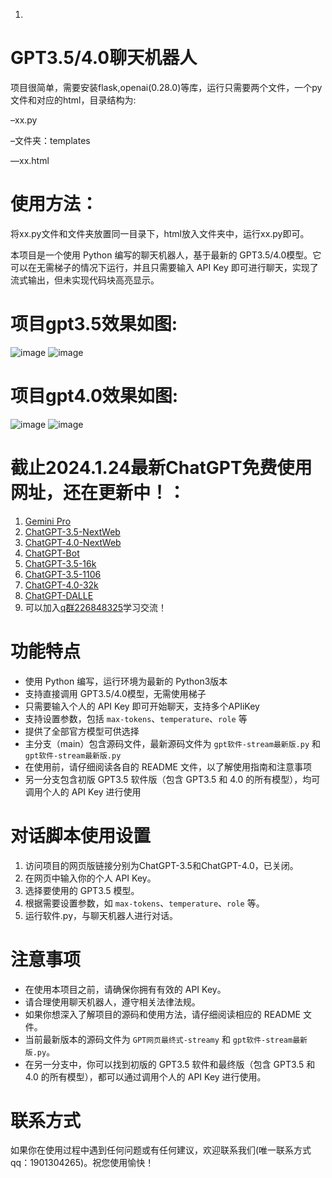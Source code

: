 1.
# GPT3.5/4.0聊天机器人

 项目很简单，需要安装flask,openai(0.28.0)等库，运行只需要两个文件，一个py文件和对应的html，目录结构为:

–xx.py

–文件夹：templates

 ––xx.html

# 使用方法：
将xx.py文件和文件夹放置同一目录下，html放入文件夹中，运行xx.py即可。

本项目是一个使用 Python 编写的聊天机器人，基于最新的 GPT3.5/4.0模型。它可以在无需梯子的情况下运行，并且只需要输入 API Key 即可进行聊天，实现了流式输出，但未实现代码块高亮显示。

         
# 项目gpt3.5效果如图:
![image](https://github.com/buwanyuanshen/Chatgpt-python/assets/144007759/b9c3b64d-8483-45d5-9ccd-548a2a96112e)
![image](https://github.com/buwanyuanshen/Chatgpt-python/assets/144007759/81188db0-c9ef-4ca4-840b-df8d26de2256)

# 项目gpt4.0效果如图:
![image](https://github.com/buwanyuanshen/Chatgpt-python/assets/144007759/24374c6f-2b57-4e89-a4db-c8cceaed26c8)
![image](https://github.com/buwanyuanshen/Chatgpt-python/assets/144007759/eb2beaa6-496a-44c3-9330-f6cb6c747f28)

# 截止2024.1.24最新ChatGPT免费使用网址，还在更新中！：
1. [Gemini Pro](https://ccfgpt.cn)
2. [ChatGPT-3.5-NextWeb](https://ccf666.cn)
3. [ChatGPT-4.0-NextWeb](https://chatpro.icu)
4. [ChatGPT-Bot](https://supergpt.shop)
5. [ChatGPT-3.5-16k](https://6.ccf666.cn)
6. [ChatGPT-3.5-1106](https://6.ccfgpt.cn)
7. [ChatGPT-4.0-32k](https://6.chatpro.icu)
8. [ChatGPT-DALLE](https://6.supergpt.shop)
9. 可以加入[q群226848325](https://qm.qq.com/cgi-bin/qm/qr?_wv=1027&k=1OOigjF5hxHUSQ5GE5U2UOIwswuckYOe&authKey=2pdTkM0NqehD2OuMojvBMnsmCAUcD6oO3ttDzS5CNle8tnre1a9Jp30aJZVUnC2c&noverify=0&group_code=226848325)学习交流！
# 功能特点

- 使用 Python 编写，运行环境为最新的 Python3版本
- 支持直接调用 GPT3.5/4.0模型，无需使用梯子
- 只需要输入个人的 API Key 即可开始聊天，支持多个APIiKey
- 支持设置参数，包括 `max-tokens`、`temperature`、`role` 等
- 提供了全部官方模型可供选择
- 主分支（main）包含源码文件，最新源码文件为 `gpt软件-stream最新版.py` 和 `gpt软件-stream最新版.py`
- 在使用前，请仔细阅读各自的 README 文件，以了解使用指南和注意事项
- 另一分支包含初版 GPT3.5 软件版（包含 GPT3.5 和 4.0 的所有模型），均可调用个人的 API Key 进行使用

# 对话脚本使用设置

1. 访问项目的网页版链接分别为ChatGPT-3.5和ChatGPT-4.0，已关闭。
2. 在网页中输入你的个人 API Key。
3. 选择要使用的 GPT3.5 模型。
4. 根据需要设置参数，如 `max-tokens`、`temperature`、`role` 等。
5. 运行软件.py，与聊天机器人进行对话。

# 注意事项

- 在使用本项目之前，请确保你拥有有效的 API Key。
- 请合理使用聊天机器人，遵守相关法律法规。
- 如果你想深入了解项目的源码和使用方法，请仔细阅读相应的 README 文件。
- 当前最新版本的源码文件为 `GPT网页最终式-streamy` 和 `gpt软件-stream最新版.py`。
- 在另一分支中，你可以找到初版的 GPT3.5 软件和最终版（包含 GPT3.5 和 4.0 的所有模型），都可以通过调用个人的 API Key 进行使用。

# 联系方式

如果你在使用过程中遇到任何问题或有任何建议，欢迎联系我们(唯一联系方式qq：1901304265)。祝您使用愉快！
